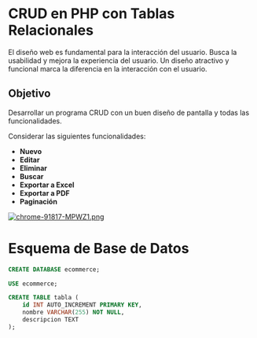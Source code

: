 # CRUD en PHP con Tablas Relacionales

El diseño web es fundamental para la interacción del usuario. Busca la usabilidad y mejora la experiencia del usuario. Un diseño atractivo y funcional marca la diferencia en la interacción con el usuario.

## Objetivo
Desarrollar un programa CRUD con un buen diseño de pantalla y todas las funcionalidades.

Considerar las siguientes funcionalidades:
- **Nuevo**
- **Editar**
- **Eliminar**
- **Buscar**
- **Exportar a Excel**
- **Exportar a PDF**
- **Paginación**

[![chrome-91817-MPWZ1.png](https://i.postimg.cc/tgb1qLRp/chrome-91817-MPWZ1.png)](https://postimg.cc/3kLr9fDc)

# Esquema de Base de Datos

```sql
CREATE DATABASE ecommerce;

USE ecommerce;

CREATE TABLE tabla (
    id INT AUTO_INCREMENT PRIMARY KEY,
    nombre VARCHAR(255) NOT NULL,
    descripcion TEXT
);

